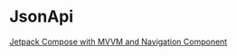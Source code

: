 # JsonApi
[Jetpack Compose with MVVM and Navigation Component](https://www.youtube.com/playlist?list=PLRKyZvuMYSINkJXNAdJwZofK-1WvFeyqO)
